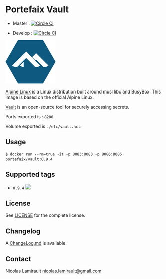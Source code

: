 # Portefaix Vault

* Master :
[![Circle CI](https://circleci.com/gh/portefaix/docker-vault/tree/master.svg?style=svg)](https://circleci.com/gh/portefaix/docker-vault/tree/master)

* Develop :
[![Circle CI](https://circleci.com/gh/portefaix/docker-vault/tree/develop.svg?style=svg)](https://circleci.com/gh/portefaix/docker-vault/tree/develop)

![logo](https://raw.githubusercontent.com/1science/docker-alpine/latest/logo.png)

[Alpine Linux][] is a Linux distribution built around musl libc and BusyBox.
This image is based on the official Alpine Linux.

[Vault][] is an open-source tool for securely accessing secrets.

Ports exported is : `8200`.

Volume exported is : `/etc/vault.hcl`.

## Usage

    $ docker run --rm=true -it -p 8083:8083 -p 8086:8086 portefaix/vault:0.9.4

## Supported tags

- `0.9.4` [![](https://badge.imagelayers.io/portefaix/vault:0.9.4.svg)](https://imagelayers.io/?images=portefaix/vault:0.9.4 'imagelayers.io')

## License

See [LICENSE](LICENSE) for the complete license.


## Changelog

A [ChangeLog.md](ChangeLog.md) is available.


## Contact

Nicolas Lamirault <nicolas.lamirault@gmail.com>


[Alpine Linux]: http://www.alpinelinux.org

[Vault]: https://github.com/hashicorp/vault/
